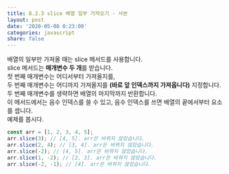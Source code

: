 ```yaml
---
title: 8.2.3 slice 배열 일부 가져오기 - 사본
layout: post
date: '2020-05-08 0:23:00'
categories: javascript
share: false
---
```


배열의 일부만 가져올 때는 slice 메서드를 사용합니다.  
slice 메서드는 **매개변수 두 개**를 받습니다.  
첫 번째 매개변수는 어디서부터 가져올지를,  
두 번째 매개변수는 어디까지 가져올지를 **(바로 앞 인덱스까지 가져옵니다)** 지정합니다.  
두 번째 매개변수를 생략하면 배열의 마지막까지 반환합니다.  
이 메서드에서는 음수 인덱스를 쓸 수 있고, 음수 인덱스를 쓰면 배열의 끝에서부터 요소를 셉니다.  
예제를 봅시다.

```javascript
const arr = [1, 2, 3, 4, 5];
arr.slice(3); // [4, 5]. arr은 바뀌지 않았습니다.
arr.slice(2, 4); // [3, 4]. arr은 바뀌지 않았습니다.
arr.slice(-2); // [4, 5]. arr은 바뀌지 않았습니다.
arr.slice(1, -2); // [2, 3]. arr은 바뀌지 않았습니다.
arr.slice(-2, -1); // [4]. arr은 바뀌지 않았습니다.
```